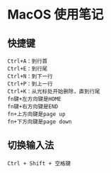 # MacOS 使用笔记

## 快捷键
```
Ctrl+A：到行首
Ctrl+E：到行尾
Ctrl+N：到下一行
Ctrl+P：到上一行
Ctrl+K：从光标处开始删除，直到行尾
fn键+左方向键是HOME
fn键+右方向键是END
fn+上方向键是page up
fn+下方向键是page down
```

## 切换输入法
```
Ctrl + Shift + 空格键
```
